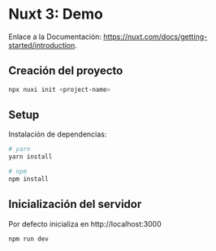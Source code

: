 # Nuxt 3: Demo

Enlace a la Documentación: https://nuxt.com/docs/getting-started/introduction.

## Creación del proyecto

```bash
npx nuxi init <project-name>

```

## Setup

Instalación de dependencias:

```bash
# yarn
yarn install

# npm
npm install

```

## Inicialización del servidor

Por defecto inicializa en http://localhost:3000

```bash
npm run dev

```